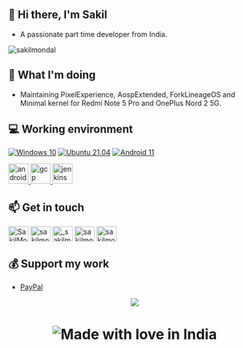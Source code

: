 
## 👋 Hi there, I'm Sakil
 - A passionate part time developer from India.
<p align="left"> <img src="https://komarev.com/ghpvc/?username=sakilmondal&label=Profile%20views&color=0e75b6&style=flat" alt="sakilmondal" /> </p>

## 🤔 What I'm doing
 - Maintaining PixelExperience, AospExtended, ForkLineageOS and Minimal kernel for Redmi Note 5 Pro and OnePlus Nord 2 5G.

## 💻 Working environment
[![Windows 10](https://img.shields.io/badge/Windows%2010-00adef?style=flat-square&logo=windows&logoColor=ffffff)](https://www.microsoft.com/en-in/software-download/windows10)
[![Ubuntu 21.04](https://img.shields.io/badge/Ubuntu%2021%2e04-dd4814?style=flat-square&logo=ubuntu&logoColor=ffffff)](https://releases.ubuntu.com/21.04/)
[![Android 11](https://img.shields.io/badge/Android%2011-3ddc84?style=flat-square&logo=android&logoColor=ffffff)](https://www.android.com/android-11/)

<p align="left"> <a href="https://developer.android.com" target="_blank"> <img src="https://cdn.jsdelivr.net/gh/devicons/devicon/icons/android/android-original.svg" alt="android" width="40" height="40"/> </a> <a href="https://cloud.google.com" target="_blank"> <img src="https://www.vectorlogo.zone/logos/google_cloud/google_cloud-icon.svg" alt="gcp" width="40" height="40"/> </a> <a href="https://www.jenkins.io" target="_blank"> <img src="https://www.vectorlogo.zone/logos/jenkins/jenkins-icon.svg" alt="jenkins" width="40" height="40"/> </a> </p>

## 📫 Get in touch
<p align="left">
<a href="https://t.me/SakilMondal" target="blank"><img align="center" src="https://cdn.jsdelivr.net/npm/simple-icons@3.0.1/icons/telegram.svg" alt="SakilMondal" height="30" width="40" /></a>
<a href="https://fb.com/sakilmondal" target="blank"><img align="center" src="https://cdn.jsdelivr.net/npm/simple-icons@3.0.1/icons/facebook.svg" alt="sakilmondal" height="30" width="40" /></a>
<a href="https://instagram.com/_sakilmondal" target="blank"><img align="center" src="https://cdn.jsdelivr.net/npm/simple-icons@3.0.1/icons/instagram.svg" alt="_sakilmondal" height="30" width="40" /></a>
<a href="https://twitter.com/sakilmondal" target="blank"><img align="center" src="https://cdn.jsdelivr.net/npm/simple-icons@3.0.1/icons/twitter.svg" alt="sakilmondal" height="30" width="40" /></a>
<a href="https://linkedin.com/in/sakilmondal" target="blank"><img align="center" src="https://cdn.jsdelivr.net/npm/simple-icons@3.0.1/icons/linkedin.svg" alt="sakilmondal" height="30" width="40" /></a>
</p>

## 💰 Support my work
 - [PayPal](https://paypal.me/SakilMondal)

<p align="center"> <img src="https://github-readme-streak-stats.herokuapp.com?user=SakilMondal&date_format=j%20M%5B%20Y%5D"/></p>

<h1 align="center">

![Made with love in India](https://madewithlove.now.sh/in?heart=true&template=for-the-badge)
</h1>
